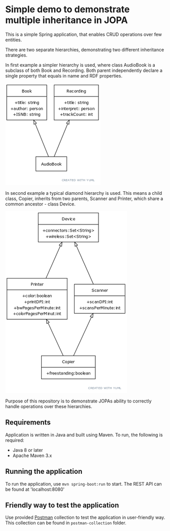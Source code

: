# Simple demo to demonstrate multiple inheritance in JOPA
This is a simple Spring application, that enables CRUD operations over few entities.

There are two separate hierarchies, demonstrating two different inheritance strategies.

In first example a simpler hierarchy is used, where class AudioBook is a subclass of both Book and Recording.
Both parent independently declare a single property that equals in name and RDF properties.  

![Diagram of simpler hierarchy](./static/media.png)


In second example a typical diamond hierarchy is used. This means a child class, Copier,
inherits from two parents, Scanner and Printer, which share a common ancestor - class Device.

![Diagram of diamond hierarchy](./static/office.png)

Purpose of this repository is to demonstrate JOPAs ability to correctly handle operations over these hierarchies.


## Requirements

Application is written in Java and built using Maven. To run, the following is required:

- Java 8 or later
- Apache Maven 3.x

## Running the application
To run the application, use `mvn spring-boot:run` to start.
The REST API can be found at 'localhost:8080'

## Friendly way to test the application
Use provided [Postman](https://www.postman.com/) collection  to test the application in user-friendly way.
This collection can be found in `postman-collection` folder.





